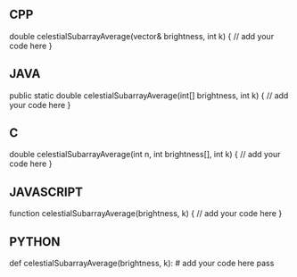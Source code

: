 ## CPP

double celestialSubarrayAverage(vector<int>& brightness, int k) {
    // add your code here
}

## JAVA

public static double celestialSubarrayAverage(int[] brightness, int k) {
    // add your code here
}

## C

double celestialSubarrayAverage(int n, int brightness[], int k) {
    // add your code here
}

## JAVASCRIPT

function celestialSubarrayAverage(brightness, k) {
    // add your code here
}

## PYTHON

def celestialSubarrayAverage(brightness, k):
    # add your code here
    pass
